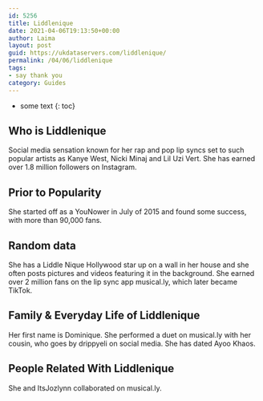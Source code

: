 ```yaml
---
id: 5256
title: Liddlenique
date: 2021-04-06T19:13:50+00:00
author: Laima
layout: post
guid: https://ukdataservers.com/liddlenique/
permalink: /04/06/liddlenique
tags:
- say thank you
category: Guides
---
```


* some text
{: toc}


## Who is Liddlenique
                  
                  
                  
Social media sensation known for her rap and pop lip syncs set to such popular artists as Kanye West, Nicki Minaj and Lil Uzi Vert. She has earned over 1.8 million followers on Instagram. 
                  
              
            
              
            
                
                
                
## Prior to Popularity
                  
                  
                  
She started off as a YouNower in July of 2015 and found some success, with more than 90,000 fans.
                  
              
            
              
            
                
                
                
## Random data
                  
                  
                  
She has a Liddle Nique Hollywood star up on a wall in her house and she often posts pictures and videos featuring it in the background. She earned over 2 million fans on the lip sync app musical.ly, which later became TikTok. 
                  
              
            
              
            
                
                
                
## Family & Everyday Life of Liddlenique
                  
                  
                  
Her first name is Dominique. She performed a duet on musical.ly with her cousin, who goes by drippyeli on social media. She has dated Ayoo Khaos.
                  
              
            
              
            
                
                
                
## People Related With Liddlenique
                  
                  
                  
She and ItsJozlynn collaborated on musical.ly. 
                  
              
            
              
            
                
              
            
              
              
            
            
              
            
          
          
          